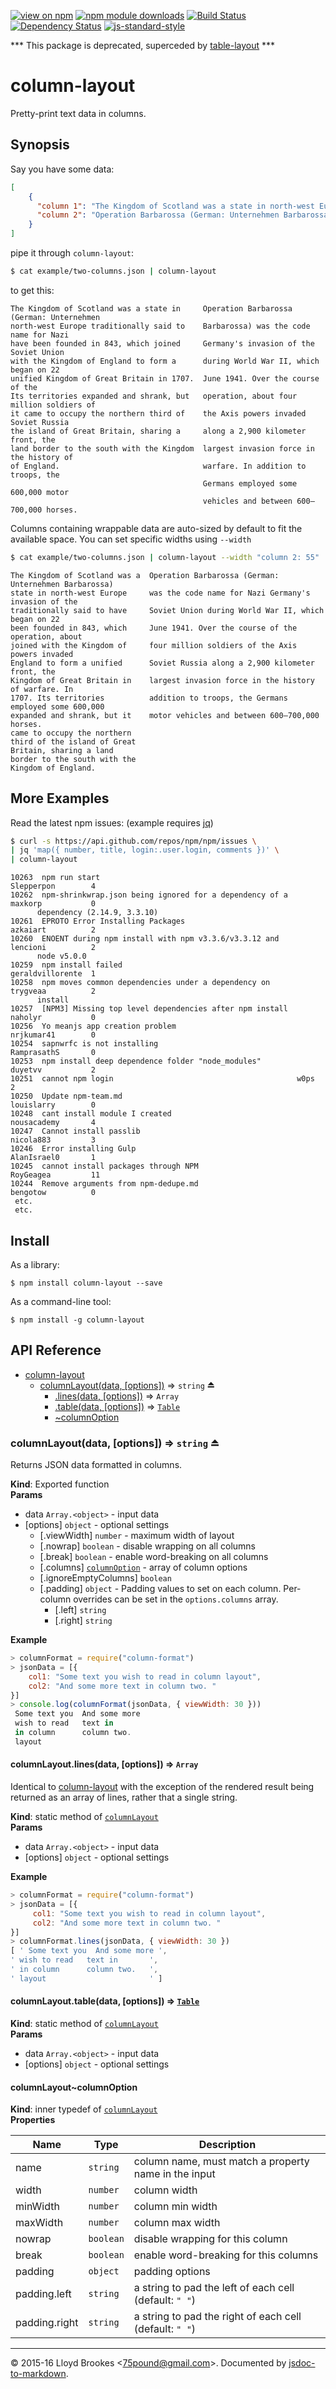 [![view on npm](http://img.shields.io/npm/v/column-layout.svg)](https://www.npmjs.org/package/column-layout)
[![npm module downloads](http://img.shields.io/npm/dt/column-layout.svg)](https://www.npmjs.org/package/column-layout)
[![Build Status](https://travis-ci.org/75lb/column-layout.svg?branch=master)](https://travis-ci.org/75lb/column-layout)
[![Dependency Status](https://david-dm.org/75lb/column-layout.svg)](https://david-dm.org/75lb/column-layout)
[![js-standard-style](https://img.shields.io/badge/code%20style-standard-brightgreen.svg)](https://github.com/feross/standard)

*** This package is deprecated, superceded by [table-layout](https://github.com/75lb/table-layout) ***

# column-layout
Pretty-print text data in columns.

## Synopsis
Say you have some data:
```json
[
    {
      "column 1": "The Kingdom of Scotland was a state in north-west Europe traditionally said to have been founded in 843, which joined with the Kingdom of England to form a unified Kingdom of Great Britain in 1707. Its territories expanded and shrank, but it came to occupy the northern third of the island of Great Britain, sharing a land border to the south with the Kingdom of England. ",
      "column 2": "Operation Barbarossa (German: Unternehmen Barbarossa) was the code name for Nazi Germany's invasion of the Soviet Union during World War II, which began on 22 June 1941. Over the course of the operation, about four million soldiers of the Axis powers invaded Soviet Russia along a 2,900 kilometer front, the largest invasion force in the history of warfare. In addition to troops, the Germans employed some 600,000 motor vehicles and between 600–700,000 horses."
    }
]
```

pipe it through `column-layout`:
```sh
$ cat example/two-columns.json | column-layout
```

to get this:
```
The Kingdom of Scotland was a state in     Operation Barbarossa (German: Unternehmen
north-west Europe traditionally said to    Barbarossa) was the code name for Nazi
have been founded in 843, which joined     Germany's invasion of the Soviet Union
with the Kingdom of England to form a      during World War II, which began on 22
unified Kingdom of Great Britain in 1707.  June 1941. Over the course of the
Its territories expanded and shrank, but   operation, about four million soldiers of
it came to occupy the northern third of    the Axis powers invaded Soviet Russia
the island of Great Britain, sharing a     along a 2,900 kilometer front, the
land border to the south with the Kingdom  largest invasion force in the history of
of England.                                warfare. In addition to troops, the
                                           Germans employed some 600,000 motor
                                           vehicles and between 600–700,000 horses.
```

Columns containing wrappable data are auto-sized by default to fit the available space. You can set specific widths using `--width`

```sh
$ cat example/two-columns.json | column-layout --width "column 2: 55"
```

```
The Kingdom of Scotland was a  Operation Barbarossa (German: Unternehmen Barbarossa)
state in north-west Europe     was the code name for Nazi Germany's invasion of the
traditionally said to have     Soviet Union during World War II, which began on 22
been founded in 843, which     June 1941. Over the course of the operation, about
joined with the Kingdom of     four million soldiers of the Axis powers invaded
England to form a unified      Soviet Russia along a 2,900 kilometer front, the
Kingdom of Great Britain in    largest invasion force in the history of warfare. In
1707. Its territories          addition to troops, the Germans employed some 600,000
expanded and shrank, but it    motor vehicles and between 600–700,000 horses.
came to occupy the northern
third of the island of Great
Britain, sharing a land
border to the south with the
Kingdom of England.
```

## More Examples
Read the latest npm issues: (example requires [jq](https://stedolan.github.io/jq/))
```sh
$ curl -s https://api.github.com/repos/npm/npm/issues \
| jq 'map({ number, title, login:.user.login, comments })' \
| column-layout
```
```
10263  npm run start                                            Slepperpon        4
10262  npm-shrinkwrap.json being ignored for a dependency of a  maxkorp           0
      dependency (2.14.9, 3.3.10)
10261  EPROTO Error Installing Packages                         azkaiart          2
10260  ENOENT during npm install with npm v3.3.6/v3.3.12 and    lencioni          2
      node v5.0.0
10259  npm install failed                                       geraldvillorente  1
10258  npm moves common dependencies under a dependency on      trygveaa          2
      install
10257  [NPM3] Missing top level dependencies after npm install  naholyr           0
10256  Yo meanjs app creation problem                           nrjkumar41        0
10254  sapnwrfc is not installing                               RamprasathS       0
10253  npm install deep dependence folder "node_modules"        duyetvv           2
10251  cannot npm login                                         w0ps              2
10250  Update npm-team.md                                       louislarry        0
10248  cant install module I created                            nousacademy       4
10247  Cannot install passlib                                   nicola883         3
10246  Error installing Gulp                                    AlanIsrael0       1
10245  cannot install packages through NPM                      RoyGeagea         11
10244  Remove arguments from npm-dedupe.md                      bengotow          0
 etc.
 etc.
```

## Install
As a library:

```
$ npm install column-layout --save
```

As a command-line tool:
```
$ npm install -g column-layout
```

## API Reference

* [column-layout](#module_column-layout)
    * [columnLayout(data, [options])](#exp_module_column-layout--columnLayout) ⇒ <code>string</code> ⏏
        * [.lines(data, [options])](#module_column-layout--columnLayout.lines) ⇒ <code>Array</code>
        * [.table(data, [options])](#module_column-layout--columnLayout.table) ⇒ <code>[Table](#Table)</code>
        * [~columnOption](#module_column-layout--columnLayout..columnOption)

<a name="exp_module_column-layout--columnLayout"></a>

### columnLayout(data, [options]) ⇒ <code>string</code> ⏏
Returns JSON data formatted in columns.

**Kind**: Exported function  
**Params**

- data <code>Array.&lt;object&gt;</code> - input data
- [options] <code>object</code> - optional settings
    - [.viewWidth] <code>number</code> - maximum width of layout
    - [.nowrap] <code>boolean</code> - disable wrapping on all columns
    - [.break] <code>boolean</code> - enable word-breaking on all columns
    - [.columns] <code>[columnOption](#module_column-layout--columnLayout..columnOption)</code> - array of column options
    - [.ignoreEmptyColumns] <code>boolean</code>
    - [.padding] <code>object</code> - Padding values to set on each column. Per-column overrides can be set in the `options.columns` array.
        - [.left] <code>string</code>
        - [.right] <code>string</code>

**Example**  
```js
> columnFormat = require("column-format")
> jsonData = [{
    col1: "Some text you wish to read in column layout",
    col2: "And some more text in column two. "
}]
> console.log(columnFormat(jsonData, { viewWidth: 30 }))
 Some text you  And some more
 wish to read   text in
 in column      column two.
 layout
```
<a name="module_column-layout--columnLayout.lines"></a>

#### columnLayout.lines(data, [options]) ⇒ <code>Array</code>
Identical to [column-layout](#module_column-layout) with the exception of the rendered result being returned as an array of lines, rather that a single string.

**Kind**: static method of <code>[columnLayout](#exp_module_column-layout--columnLayout)</code>  
**Params**

- data <code>Array.&lt;object&gt;</code> - input data
- [options] <code>object</code> - optional settings

**Example**  
```js
> columnFormat = require("column-format")
> jsonData = [{
     col1: "Some text you wish to read in column layout",
     col2: "And some more text in column two. "
}]
> columnFormat.lines(jsonData, { viewWidth: 30 })
[ ' Some text you  And some more ',
' wish to read   text in       ',
' in column      column two.   ',
' layout                       ' ]
```
<a name="module_column-layout--columnLayout.table"></a>

#### columnLayout.table(data, [options]) ⇒ <code>[Table](#Table)</code>
**Kind**: static method of <code>[columnLayout](#exp_module_column-layout--columnLayout)</code>  
**Params**

- data <code>Array.&lt;object&gt;</code> - input data
- [options] <code>object</code> - optional settings

<a name="module_column-layout--columnLayout..columnOption"></a>

#### columnLayout~columnOption
**Kind**: inner typedef of <code>[columnLayout](#exp_module_column-layout--columnLayout)</code>  
**Properties**

| Name | Type | Description |
| --- | --- | --- |
| name | <code>string</code> | column name, must match a property name in the input |
| width | <code>number</code> | column width |
| minWidth | <code>number</code> | column min width |
| maxWidth | <code>number</code> | column max width |
| nowrap | <code>boolean</code> | disable wrapping for this column |
| break | <code>boolean</code> | enable word-breaking for this columns |
| padding | <code>object</code> | padding options |
| padding.left | <code>string</code> | a string to pad the left of each cell (default: `" "`) |
| padding.right | <code>string</code> | a string to pad the right of each cell (default: `" "`) |


* * *

&copy; 2015-16 Lloyd Brookes \<75pound@gmail.com\>. Documented by [jsdoc-to-markdown](https://github.com/jsdoc2md/jsdoc-to-markdown).

